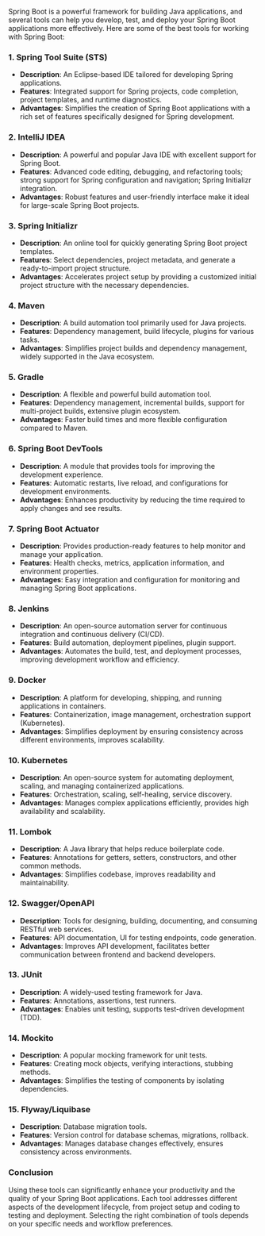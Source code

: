 Spring Boot is a powerful framework for building Java applications, and several tools can
help you develop, test, and deploy your Spring Boot applications more effectively. Here
are some of the best tools for working with Spring Boot:

### 1. **Spring Tool Suite (STS)**

- **Description**: An Eclipse-based IDE tailored for developing Spring applications.
- **Features**: Integrated support for Spring projects, code completion, project
  templates, and runtime diagnostics.
- **Advantages**: Simplifies the creation of Spring Boot applications with a rich set of
  features specifically designed for Spring development.

### 2. **IntelliJ IDEA**

- **Description**: A powerful and popular Java IDE with excellent support for Spring Boot.
- **Features**: Advanced code editing, debugging, and refactoring tools; strong support
  for Spring configuration and navigation; Spring Initializr integration.
- **Advantages**: Robust features and user-friendly interface make it ideal for
  large-scale Spring Boot projects.

### 3. **Spring Initializr**

- **Description**: An online tool for quickly generating Spring Boot project templates.
- **Features**: Select dependencies, project metadata, and generate a ready-to-import
  project structure.
- **Advantages**: Accelerates project setup by providing a customized initial project
  structure with the necessary dependencies.

### 4. **Maven**

- **Description**: A build automation tool primarily used for Java projects.
- **Features**: Dependency management, build lifecycle, plugins for various tasks.
- **Advantages**: Simplifies project builds and dependency management, widely supported in
  the Java ecosystem.

### 5. **Gradle**

- **Description**: A flexible and powerful build automation tool.
- **Features**: Dependency management, incremental builds, support for multi-project
  builds, extensive plugin ecosystem.
- **Advantages**: Faster build times and more flexible configuration compared to Maven.

### 6. **Spring Boot DevTools**

- **Description**: A module that provides tools for improving the development experience.
- **Features**: Automatic restarts, live reload, and configurations for development
  environments.
- **Advantages**: Enhances productivity by reducing the time required to apply changes and
  see results.

### 7. **Spring Boot Actuator**

- **Description**: Provides production-ready features to help monitor and manage your
  application.
- **Features**: Health checks, metrics, application information, and environment
  properties.
- **Advantages**: Easy integration and configuration for monitoring and managing Spring
  Boot applications.

### 8. **Jenkins**

- **Description**: An open-source automation server for continuous integration and
  continuous delivery (CI/CD).
- **Features**: Build automation, deployment pipelines, plugin support.
- **Advantages**: Automates the build, test, and deployment processes, improving
  development workflow and efficiency.

### 9. **Docker**

- **Description**: A platform for developing, shipping, and running applications in
  containers.
- **Features**: Containerization, image management, orchestration support (Kubernetes).
- **Advantages**: Simplifies deployment by ensuring consistency across different
  environments, improves scalability.

### 10. **Kubernetes**

- **Description**: An open-source system for automating deployment, scaling, and managing
  containerized applications.
- **Features**: Orchestration, scaling, self-healing, service discovery.
- **Advantages**: Manages complex applications efficiently, provides high availability and
  scalability.

### 11. **Lombok**

- **Description**: A Java library that helps reduce boilerplate code.
- **Features**: Annotations for getters, setters, constructors, and other common methods.
- **Advantages**: Simplifies codebase, improves readability and maintainability.

### 12. **Swagger/OpenAPI**

- **Description**: Tools for designing, building, documenting, and consuming RESTful web
  services.
- **Features**: API documentation, UI for testing endpoints, code generation.
- **Advantages**: Improves API development, facilitates better communication between
  frontend and backend developers.

### 13. **JUnit**

- **Description**: A widely-used testing framework for Java.
- **Features**: Annotations, assertions, test runners.
- **Advantages**: Enables unit testing, supports test-driven development (TDD).

### 14. **Mockito**

- **Description**: A popular mocking framework for unit tests.
- **Features**: Creating mock objects, verifying interactions, stubbing methods.
- **Advantages**: Simplifies the testing of components by isolating dependencies.

### 15. **Flyway/Liquibase**

- **Description**: Database migration tools.
- **Features**: Version control for database schemas, migrations, rollback.
- **Advantages**: Manages database changes effectively, ensures consistency across
  environments.

### Conclusion

Using these tools can significantly enhance your productivity and the quality of your
Spring Boot applications. Each tool addresses different aspects of the development
lifecycle, from project setup and coding to testing and deployment. Selecting the right
combination of tools depends on your specific needs and workflow preferences.
